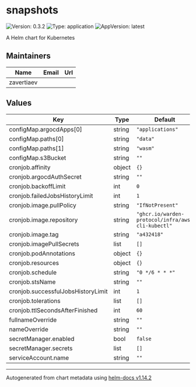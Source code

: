 # snapshots

![Version: 0.3.2](https://img.shields.io/badge/Version-0.3.2-informational?style=flat-square) ![Type: application](https://img.shields.io/badge/Type-application-informational?style=flat-square) ![AppVersion: latest](https://img.shields.io/badge/AppVersion-latest-informational?style=flat-square)

A Helm chart for Kubernetes

## Maintainers

| Name | Email | Url |
| ---- | ------ | --- |
| zavertiaev |  |  |

## Values

| Key | Type | Default | Description |
|-----|------|---------|-------------|
| configMap.argocdApps[0] | string | `"applications"` |  |
| configMap.paths[0] | string | `"data"` |  |
| configMap.paths[1] | string | `"wasm"` |  |
| configMap.s3Bucket | string | `""` |  |
| cronjob.affinity | object | `{}` |  |
| cronjob.argocdAuthSecret | string | `""` |  |
| cronjob.backoffLimit | int | `0` |  |
| cronjob.failedJobsHistoryLimit | int | `1` |  |
| cronjob.image.pullPolicy | string | `"IfNotPresent"` |  |
| cronjob.image.repository | string | `"ghcr.io/warden-protocol/infra/aws-cli-kubectl"` |  |
| cronjob.image.tag | string | `"a432418"` |  |
| cronjob.imagePullSecrets | list | `[]` |  |
| cronjob.podAnnotations | object | `{}` |  |
| cronjob.resources | object | `{}` |  |
| cronjob.schedule | string | `"0 */6 * * *"` |  |
| cronjob.stsName | string | `""` |  |
| cronjob.successfulJobsHistoryLimit | int | `1` |  |
| cronjob.tolerations | list | `[]` |  |
| cronjob.ttlSecondsAfterFinished | int | `60` |  |
| fullnameOverride | string | `""` |  |
| nameOverride | string | `""` |  |
| secretManager.enabled | bool | `false` |  |
| secretManager.secrets | list | `[]` |  |
| serviceAccount.name | string | `""` |  |

----------------------------------------------
Autogenerated from chart metadata using [helm-docs v1.14.2](https://github.com/norwoodj/helm-docs/releases/v1.14.2)
